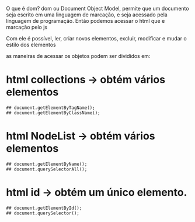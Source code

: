 O que é dom?
dom ou Document Object Model, permite que um documento seja escrito em uma linguagem de marcação, 
e seja acessado pela linguagem de programação. Então podemos acessar o html que e marcação pelo js

Com ele é possível, ler, criar novos elementos, excluir, modificar e mudar o estilo dos elementos

as maneiras de acessar os objetos podem ser divididos em:
  # html collections -> obtém vários elementos 
    ## document.getElementByTagName();
    ## document.getElementByClassName();

  # html NodeList -> obtém vários elementos
    ## document.getElementByName();
    ## document.querySelectorAll();

  # html id -> obtém um único elemento.
    ## document.getElementById();
    ## document.querySelector();


